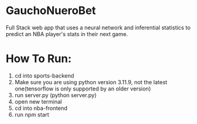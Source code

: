 # GauchoNueroBet
Full Stack web app that uses a neural network and inferential statistics to predict an NBA player's stats in their next game.


# How To Run:
1. cd into sports-backend
2. Make sure you are using python version 3.11.9, not the latest one(tensorflow is only supported by an older version)
3. run server.py (python server.py)
4. open new terminal
5. cd into nba-frontend
6. run npm start
